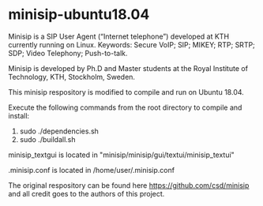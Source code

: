 # minisip-ubuntu18.04

Minisip is a SIP User Agent (“Internet telephone”) developed at KTH currently running on Linux. Keywords: Secure VoIP; SIP; MIKEY; RTP; SRTP; SDP; Video Telephony; Push-to-talk.

Minisip is developed by Ph.D and Master students at the Royal Institute of Technology, KTH, Stockholm, Sweden.

This minisip respository is modified to compile and run on Ubuntu 18.04.

Execute the following commands from the root directory to compile and install:

 1. sudo ./dependencies.sh
 2. sudo ./buildall.sh

minisip_textgui is located in "minisip/minisip/gui/textui/minisip_textui"

.minisip.conf is located in /home/user/.minisip.conf

The original respository can be found here https://github.com/csd/minisip and all credit goes to the authors of this project.

